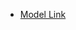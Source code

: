- [Model Link](https://app.eraser.io/workspace/yVlGgs21bKoyEX2D66gc?origin=share&elements=8GRD0Y5QsWr8jWauxb8IHQ)